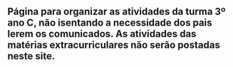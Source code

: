 ## Página para organizar as atividades da turma 3º ano C, não isentando a necessidade dos pais lerem os comunicados. As atividades das matérias extracurriculares não serão postadas neste site.

